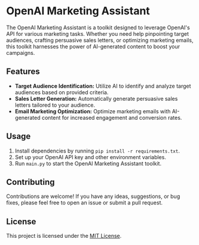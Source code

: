 # OpenAI Marketing Assistant

The OpenAI Marketing Assistant is a toolkit designed to leverage OpenAI's API for various marketing tasks. Whether you need help pinpointing target audiences, crafting persuasive sales letters, or optimizing marketing emails, this toolkit harnesses the power of AI-generated content to boost your campaigns.

## Features

- **Target Audience Identification:** Utilize AI to identify and analyze target audiences based on provided criteria.
- **Sales Letter Generation:** Automatically generate persuasive sales letters tailored to your audience.
- **Email Marketing Optimization:** Optimize marketing emails with AI-generated content for increased engagement and conversion rates.

## Usage

1. Install dependencies by running `pip install -r requirements.txt`.
2. Set up your OpenAI API key and other environment variables.
3. Run `main.py` to start the OpenAI Marketing Assistant toolkit.

## Contributing

Contributions are welcome! If you have any ideas, suggestions, or bug fixes, please feel free to open an issue or submit a pull request.

## License

This project is licensed under the [MIT License](LICENSE).

